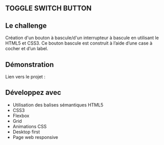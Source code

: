 ## TOGGLE SWITCH BUTTON

## Le challenge

Création d'un bouton à bascule/d'un interrupteur à bascule en utilisant le HTML5 et CSS3. Ce bouton bascule est construit à l’aide d’une case à cocher et d’un label.

## Démonstration

Lien vers le projet :

## Développez avec

- Utilisation des balises sémantiques HTML5
- CSS3
- Flexbox
- Grid
- Animations CSS
- Desktop first
- Page web responsive
